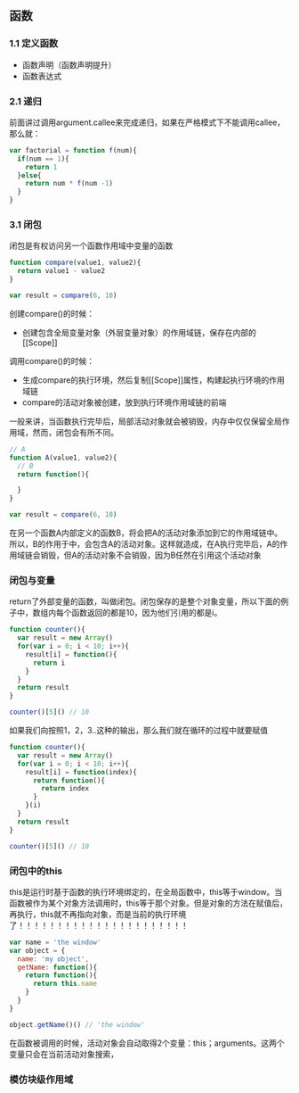 
## 函数
### 1.1 定义函数
- 函数声明（函数声明提升）
- 函数表达式

### 2.1 递归
前面讲过调用argument.callee来完成递归，如果在严格模式下不能调用callee，那么就：
```javascript
var factorial = function f(num){
  if(num == 1){
    return 1
  }else{
    return num * f(num -1)
  }
}
```

### 3.1 闭包
闭包是有权访问另一个函数作用域中变量的函数


```javascript
function compare(value1, value2){
  return value1 - value2
}

var result = compare(6, 10)
```
创建compare()的时候：
- 创建包含全局变量对象（外层变量对象）的作用域链，保存在内部的[[Scope]]

调用compare()的时候：
- 生成compare的执行环境，然后复制[[Scope]]属性，构建起执行环境的作用域链
- compare的活动对象被创建，放到执行环境作用域链的前端

一般来讲，当函数执行完毕后，局部活动对象就会被销毁，内存中仅仅保留全局作用域，然而，闭包会有所不同。


```javascript
// A
function A(value1, value2){
  // B
  return function(){

  }
}

var result = compare(6, 10)
```
在另一个函数A内部定义的函数B，将会把A的活动对象添加到它的作用域链中。所以，B的作用于中，会包含A的活动对象。这样就造成，在A执行完毕后，A的作用域链会销毁，但A的活动对象不会销毁，因为B任然在引用这个活动对象

### 闭包与变量
return了外部变量的函数，叫做闭包。闭包保存的是整个对象变量，所以下面的例子中，数组内每个函数返回的都是10，因为他们引用的都是i。

```javascript
function counter(){
  var result = new Array()
  for(var i = 0; i < 10; i++){
    result[i] = function(){
      return i
    }
  }
  return result
}

counter()[5]() // 10
```

如果我们向按照1，2，3..这种的输出，那么我们就在循环的过程中就要赋值

```javascript
function counter(){
  var result = new Array()
  for(var i = 0; i < 10; i++){
    result[i] = function(index){
      return function(){
        return index
      }
    }(i)
  }
  return result
}

counter()[5]() // 10
```

### 闭包中的this
this是运行时基于函数的执行环境绑定的，在全局函数中，this等于window。当函数被作为某个对象方法调用时，this等于那个对象。但是对象的方法在赋值后，再执行，this就不再指向对象，而是当前的执行环境了！！！！！！！！！！！！！！！！！！！！！！
```javascript
var name = 'the window'
var object = {
  name: 'my object',
  getName: function(){
    return function(){
      return this.name
    }
  }
}

object.getName()() // 'the window'
```
在函数被调用的时候，活动对象会自动取得2个变量：this；arguments。这两个变量只会在当前活动对象搜索，


### 模仿块级作用域

~~~